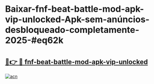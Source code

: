 # Baixar-fnf-beat-battle-mod-apk-vip-unlocked-Apk-sem-anúncios-desbloqueado-completamente-2025-#eq62k

# <h2><a href="https://ainizakaria.my?title=fnf-beat-battle-mod-apk-vip-unlocked&ref=24M">🔗👉 🔴 fnf-beat-battle-mod-apk-vip-unlocked</a></h2>

[![acn](https://github.com/user-attachments/assets/0f9c940e-d8b0-45ae-aac7-cd30a18b3e1c)](https://ainizakaria.my?title=fnf-beat-battle-mod-apk-vip-unlocked&ref=24M)

